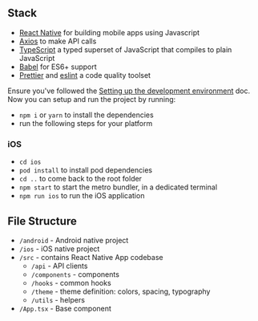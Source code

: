 ## Stack

- [React Native](https://facebook.github.io/react-native/) for building mobile apps using Javascript
- [Axios](https://github.com/axios/axios) to make API calls
- [TypeScript](https://www.typescriptlang.org/) a typed superset of JavaScript that compiles to plain JavaScript
- [Babel](http://babeljs.io/) for ES6+ support
- [Prettier](https://prettier.io/) and [eslint](https://eslint.org/) a code quality toolset

Ensure you've followed the [Setting up the development environment](https://reactnative.dev/docs/environment-setup) doc.
Now you can setup and run the project by running:

- `npm i` or `yarn` to install the dependencies
- run the following steps for your platform

### iOS

- `cd ios`
- `pod install` to install pod dependencies
- `cd ..` to come back to the root folder
- `npm start` to start the metro bundler, in a dedicated terminal
- `npm run ios` to run the iOS application

## File Structure

- `/android` - Android native project
- `/ios` - iOS native project
- `/src` - contains React Native App codebase
    - `/api` - API clients
    - `/components` -  components
    - `/hooks` -  common hooks
    - `/theme` - theme definition: colors, spacing, typography
    - `/utils` - helpers
- `/App.tsx` - Base component
